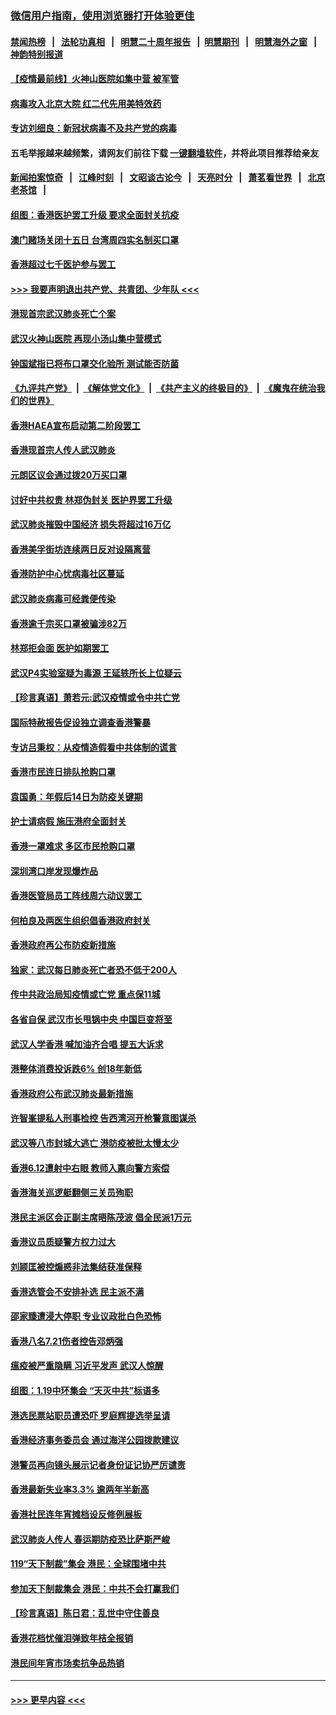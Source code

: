 ### [微信用户指南，使用浏览器打开体验更佳](https://github.com/gfw-breaker/banned-news1/blob/master/indexes/wechat-guide.md?t=0)
#### [禁闻热榜](热点新闻.md?t=0)  &nbsp;&nbsp;|&nbsp;&nbsp; [法轮功真相](https://github.com/gfw-breaker/truth/blob/master/README.md?t=0) &nbsp;&nbsp;|&nbsp;&nbsp; [明慧二十周年报告](https://github.com/gfw-breaker/mh-reports/blob/master/README.md?t=0) &nbsp;&nbsp;|&nbsp;&nbsp;[明慧期刊](https://github.com/gfw-breaker/mh-qikan) &nbsp;&nbsp;|&nbsp;&nbsp; [明慧海外之窗](https://github.com/gfw-breaker/mh-news/blob/master/README.md?t=0) &nbsp;&nbsp;|&nbsp;&nbsp; [神韵特别报道](https://github.com/gfw-breaker/mh-news/blob/master/shenyun.md?t=0)
#### [【疫情最前线】火神山医院如集中营 被军管](../pages/nsc415/n11847524.md?t=02061011) 
#### [病毒攻入北京大院 红二代先用美特效药](../pages/nsc415/n11847427.md?t=02061011) 
#### [专访刘细良：新冠状病毒不及共产党的病毒](../pages/nsc415/n11847164.md?t=02061011) 
#### 五毛举报越来越频繁，请网友们前往下载 [一键翻墙软件](https://github.com/gfw-breaker/ssr-accounts)，并将此项目推荐给亲友
#### [新闻拍案惊奇](https://github.com/gfw-breaker/banned-news1/blob/master/pages/link4.md) &nbsp;&nbsp;|&nbsp;&nbsp; [江峰时刻](https://github.com/gfw-breaker/banned-news1/blob/master/pages/link4.md) &nbsp;&nbsp;|&nbsp;&nbsp; [文昭谈古论今](https://github.com/gfw-breaker/banned-news1/blob/master/pages/link4.md) &nbsp;&nbsp;|&nbsp;&nbsp; [天亮时分](https://github.com/gfw-breaker/banned-news1/blob/master/pages/link4.md) &nbsp;&nbsp;|&nbsp;&nbsp; [萧茗看世界](https://github.com/gfw-breaker/banned-news1/blob/master/pages/link4.md) &nbsp;&nbsp;|&nbsp;&nbsp; [北京老茶馆](https://github.com/gfw-breaker/banned-news1/blob/master/pages/link4.md) &nbsp;&nbsp;|&nbsp;&nbsp; 
#### [组图：香港医护罢工升级 要求全面封关抗疫](../pages/nsc415/n11844107.md?t=02061011) 
#### [澳门赌场关闭十五日 台湾周四实名制买口罩](../pages/nsc415/n11845083.md?t=02061011) 
#### [香港超过七千医护参与罢工](../pages/nsc415/n11845051.md?t=02061011) 
#### [>>> 我要声明退出共产党、共青团、少年队 <<<](https://github.com/begood0513/goodnews/blob/master/quit/letter.md) 
#### [港现首宗武汉肺炎死亡个案](../pages/nsc415/n11844998.md?t=02061011) 
#### [武汉火神山医院 再现小汤山集中营模式](../pages/nsc415/n11844763.md?t=02061011) 
#### [钟国斌指已将布口罩交化验所 测试能否防菌](../pages/nsc415/n11842783.md?t=02061011) 
#### [《九评共产党》](https://github.com/begood0513/9ping.md/blob/master/README.md) &nbsp;|&nbsp; [《解体党文化》](../../../../jtdwh.md/blob/master/README.md)  &nbsp;|&nbsp; [《共产主义的终极目的》](../../../../gczydzjmd.md/blob/master/README.md) &nbsp;|&nbsp; [《魔鬼在统治我们的世界》](../../../../mgztzwmdsj.md/blob/master/README.md) 
#### [香港HAEA宣布启动第二阶段罢工](../pages/nsc415/n11842723.md?t=02061011) 
#### [香港现首宗人传人武汉肺炎](../pages/nsc415/n11842766.md?t=02061011) 
#### [元朗区议会通过拨20万买口罩](../pages/nsc415/n11842754.md?t=02061011) 
#### [讨好中共权贵 林郑伪封关 医护界罢工升级](../pages/nsc415/n11842359.md?t=02061011) 
#### [武汉肺炎摧毁中国经济 损失将超过16万亿](../pages/nsc415/n11839723.md?t=02061011) 
#### [香港美孚街坊连续两日反对设隔离营](../pages/nsc415/n11839962.md?t=02061011) 
#### [香港防护中心忧病毒社区蔓延](../pages/nsc415/n11839933.md?t=02061011) 
#### [武汉肺炎病毒可经粪便传染](../pages/nsc415/n11839939.md?t=02061011) 
#### [香港逾千宗买口罩被骗涉82万](../pages/nsc415/n11839914.md?t=02061011) 
#### [林郑拒会面 医护如期罢工](../pages/nsc415/n11839892.md?t=02061011) 
#### [武汉P4实验室疑为毒源 王延轶所长上位疑云](../pages/nsc415/n11835543.md?t=02061011) 
#### [【珍言真语】萧若元:武汉疫情或令中共亡党](../pages/nsc415/n11829394.md?t=02061011) 
#### [国际特赦报告促设独立调查香港警暴](../pages/nsc415/n11833845.md?t=02061011) 
#### [专访吕秉权：从疫情造假看中共体制的谎言](../pages/nsc415/n11833813.md?t=02061011) 
#### [香港市民连日排队抢购口罩](../pages/nsc415/n11833794.md?t=02061011) 
#### [袁国勇：年假后14日为防疫关键期](../pages/nsc415/n11831088.md?t=02061011) 
#### [护士请病假 施压港府全面封关](../pages/nsc415/n11831030.md?t=02061011) 
#### [香港一罩难求 多区市民抢购口罩](../pages/nsc415/n11831002.md?t=02061011) 
#### [深圳湾口岸发现爆炸品](../pages/nsc415/n11828802.md?t=02061011) 
#### [香港医管局员工阵线周六动议罢工](../pages/nsc415/n11828762.md?t=02061011) 
#### [何柏良及两医生组织倡香港政府封关](../pages/nsc415/n11828749.md?t=02061011) 
#### [香港政府再公布防疫新措施](../pages/nsc415/n11828716.md?t=02061011) 
#### [独家：武汉每日肺炎死亡者恐不低于200人](../pages/nsc415/n11828240.md?t=02061011) 
#### [传中共政治局知疫情或亡党 重点保11城](../pages/nsc415/n11828145.md?t=02061011) 
#### [各省自保 武汉市长甩锅中央 中国巨变将至](../pages/nsc415/n11828021.md?t=02061011) 
#### [武汉人学香港 喊加油齐合唱 提五大诉求](../pages/nsc415/n11827046.md?t=02061011) 
#### [港整体消费投诉跌6% 创18年新低](../pages/nsc415/n11817280.md?t=02061011) 
#### [香港政府公布武汉肺炎最新措施](../pages/nsc415/n11817152.md?t=02061011) 
#### [许智峯提私人刑事检控 告西湾河开枪警意图谋杀](../pages/nsc415/n11817132.md?t=02061011) 
#### [武汉等八市封城大逃亡 港防疫被批太慢太少](../pages/nsc415/n11817058.md?t=02061011) 
#### [香港6.12遭射中右眼 教师入禀向警方索偿](../pages/nsc415/n11814678.md?t=02061011) 
#### [香港海关巡逻艇翻侧三关员殉职](../pages/nsc415/n11814604.md?t=02061011) 
#### [港民主派区会正副主席晤陈茂波 倡全民派1万元](../pages/nsc415/n11814582.md?t=02061011) 
#### [香港议员质疑警方权力过大](../pages/nsc415/n11814560.md?t=02061011) 
#### [刘颕匡被控煽惑非法集结获准保释](../pages/nsc415/n11811727.md?t=02061011) 
#### [香港选管会不安排补选 民主派不满](../pages/nsc415/n11811691.md?t=02061011) 
#### [邵家臻遭浸大停职 专业议政批白色恐怖](../pages/nsc415/n11811670.md?t=02061011) 
#### [香港八名7.21伤者控告邓炳强](../pages/nsc415/n11811623.md?t=02061011) 
#### [瘟疫被严重隐瞒 习近平发声 武汉人惊醒](../pages/nsc415/n11811186.md?t=02061011) 
#### [组图：1.19中环集会 “天灭中共”标语多](../pages/nsc415/n11809514.md?t=02061011) 
#### [港选民票站职员遭恐吓 罗庭辉提选举呈请](../pages/nsc415/n11808914.md?t=02061011) 
#### [香港经济事务委员会 通过海洋公园拨款建议](../pages/nsc415/n11808906.md?t=02061011) 
#### [港警员再向镜头展示记者身份证记协严厉谴责](../pages/nsc415/n11808888.md?t=02061011) 
#### [香港最新失业率3.3% 逾两年半新高](../pages/nsc415/n11808887.md?t=02061011) 
#### [香港社民连年宵摊档设反修例展板](../pages/nsc415/n11808857.md?t=02061011) 
#### [武汉肺炎人传人 春运期防疫恐比萨斯严峻](../pages/nsc415/n11808739.md?t=02061011) 
#### [119“天下制裁”集会 港民：全球围堵中共](../pages/nsc415/n11806318.md?t=02061011) 
#### [参加天下制裁集会 港民：中共不会打赢我们](../pages/nsc415/n11806596.md?t=02061011) 
#### [【珍言真语】陈日君：乱世中守住善良](../pages/nsc415/n11806247.md?t=02061011) 
#### [香港花档忧催泪弹致年桔全报销](../pages/nsc415/n11806130.md?t=02061011) 
#### [港民间年宵市场卖抗争品热销](../pages/nsc415/n11806073.md?t=02061011) 

----
#### [ >>> 更早内容 <<< ](../indexes/nsc415-earlier.md)
